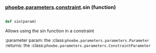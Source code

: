 ### [phoebe](phoebe.md).[parameters](phoebe.parameters.md).[constraint](phoebe.parameters.constraint.md).sin (function)


```py

def sin(param)

```



Allows using the sin function in a constraint

:parameter param: the :class:`phoebe.parameters.parameters.Parameter`
:returns: the :class:`phoebe.parameters.parameters.ConstraintParameter`

